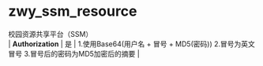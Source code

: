 # zwy_ssm_resource
校园资源共享平台（SSM）</br>
| **Authorization**  |    是    | 1.使用Base64(用户名 + 冒号 + MD5(密码))  2.冒号为英文冒号  3.冒号后的密码为MD5加密后的摘要 |
